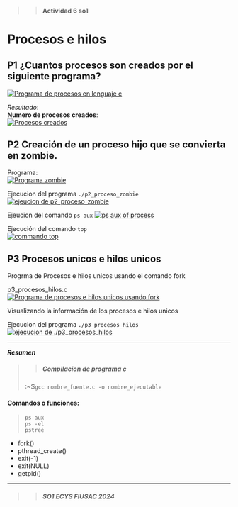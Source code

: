 >> #### Actividad 6 so1
# Procesos e hilos

## P1 ¿Cuantos procesos son creados por el siguiente programa?

[![Programa de procesos en lenguaje c](https://i.postimg.cc/zvT5hTvx/Screenshot-from-2024-09-12-09-14-24.png)](https://postimg.cc/0K5LRMpS)  


_Resultado_:  
**Numero de procesos creados**:  
[![Procesos creados](https://i.postimg.cc/Vvcjt7tS/Screenshot-from-2024-09-12-09-42-32.png)](https://postimg.cc/62Y2JfYw)

## P2 Creación de un proceso hijo que se convierta en zombie.  
Programa:  
[![Programa zombie](https://i.postimg.cc/MHGJFRkx/Screenshot-from-2024-09-12-23-44-44.png)](https://postimg.cc/R62Y3WVb)

Ejecucion del programa `./p2_proceso_zombie`     
[![ejeucion de p2_proceso_zombie](https://i.postimg.cc/jSzbFRW8/Screenshot-from-2024-09-12-23-29-27.png)](https://postimg.cc/9DFK45YT)

Ejeucion del comando `ps aux`
[![ps aux of process](https://i.postimg.cc/5t7wddTz/Screenshot-from-2024-09-12-23-28-44.png)](https://postimg.cc/NyXymVgG)


Ejecución del comando `top`  
[![commando top](https://i.postimg.cc/L5XPxyNT/Screenshot-from-2024-09-12-23-43-25.png)](https://postimg.cc/ftGkLv4t)


## P3 Procesos unicos e hilos unicos

Progrma de Procesos e hilos unicos usando el comando fork  

p3_procesos_hilos.c  
[![Programa de procesos e hilos unicos usando fork](https://i.postimg.cc/MHMFY7X4/Screenshot-from-2024-09-13-13-18-33.png)](https://postimg.cc/n9x2FQ4Y)

Visualizando la información de los procesos e hilos unicos   

Ejecucion del programa  `./p3_procesos_hilos`  
[![ejecucion de ./p3_procesos_hilos](https://i.postimg.cc/90CvcRfN/Screenshot-from-2024-09-13-13-14-53.png)](https://postimg.cc/bDV6TvkQ)



-----

___Resumen___  

>> ##### Compilacion de programa c 
> :~$`gcc nombre_fuente.c -o nombre_ejecutable`


#### Comandos o funciones:
> `ps aux`  
 `ps -el`  
 `pstree`  
+ fork()  
+ pthread_create()  
+ exit(-1)   
+ exit(NULL)  
+ getpid()  


___  

>> ##### _SO1 ECYS FIUSAC 2024_  

